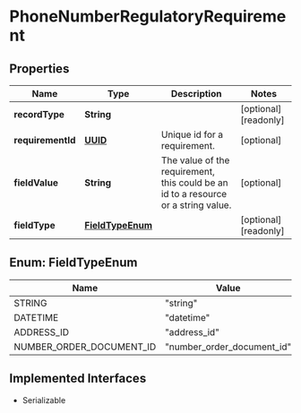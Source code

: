 

# PhoneNumberRegulatoryRequirement

## Properties

Name | Type | Description | Notes
------------ | ------------- | ------------- | -------------
**recordType** | **String** |  |  [optional] [readonly]
**requirementId** | [**UUID**](UUID.md) | Unique id for a requirement. |  [optional]
**fieldValue** | **String** | The value of the requirement, this could be an id to a resource or a string value. |  [optional]
**fieldType** | [**FieldTypeEnum**](#FieldTypeEnum) |  |  [optional] [readonly]



## Enum: FieldTypeEnum

Name | Value
---- | -----
STRING | &quot;string&quot;
DATETIME | &quot;datetime&quot;
ADDRESS_ID | &quot;address_id&quot;
NUMBER_ORDER_DOCUMENT_ID | &quot;number_order_document_id&quot;


## Implemented Interfaces

* Serializable


